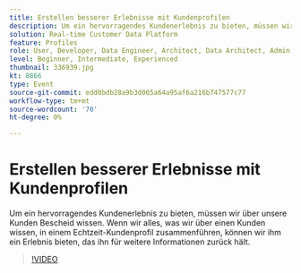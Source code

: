 ```yaml
---
title: Erstellen besserer Erlebnisse mit Kundenprofilen
description: Um ein hervorragendes Kundenerlebnis zu bieten, müssen wir alles, was wir über einen Kunden wissen, in einem Echtzeit-Kundenprofil zusammenführen.
solution: Real-time Customer Data Platform
feature: Profiles
role: User, Developer, Data Engineer, Architect, Data Architect, Admin, Leader
level: Beginner, Intermediate, Experienced
thumbnail: 336939.jpg
kt: 8866
type: Event
source-git-commit: edd0bdb28a9b3d065a64a95af6a216b747577c77
workflow-type: tm+mt
source-wordcount: '70'
ht-degree: 0%

---
```


# Erstellen besserer Erlebnisse mit Kundenprofilen

Um ein hervorragendes Kundenerlebnis zu bieten, müssen wir über unsere Kunden Bescheid wissen. Wenn wir alles, was wir über einen Kunden wissen, in einem Echtzeit-Kundenprofil zusammenführen, können wir ihm ein Erlebnis bieten, das ihn für weitere Informationen zurück hält.

>[!VIDEO](https://video.tv.adobe.com/v/336939/?quality=12&learn=on)